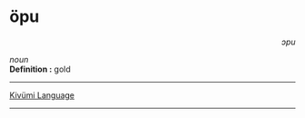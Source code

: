 
# öpu

<div align="right"><i>ɔpu</i></div>

*noun*  
**Definition :** gold  

---

[Kivümi Language](../README.md)

---
